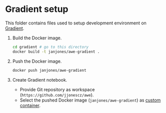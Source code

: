 # Gradient setup

This folder contains files used to setup development environment on
[Gradient](https://gradient.run).

1. Build the Docker image.

   ```sh
   cd gradient # go to this directory
   docker build -t janjones/awe-gradient .
   ```

2. Push the Docker image.

   ```sh
   docker push janjones/awe-gradient
   ```

3. Create Gradient notebook.

   - Provide Git repository as workspace (`https://github.com/jjonescz/awe`).
   - Select the pushed Docker image (`janjones/awe-gradient`) as [custom
     container](https://docs.paperspace.com/gradient/explore-train-deploy/notebooks/create-a-notebook/notebook-containers).
